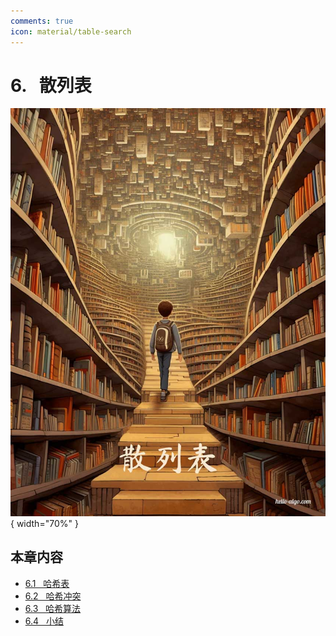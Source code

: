 ```yaml
---
comments: true
icon: material/table-search
---
```


# 6. &nbsp; 散列表

<div class="center-table" markdown>

![散列表](../assets/covers/chapter_hashing.jpg){ width="70%" }

</div>

## 本章内容

- [6.1 &nbsp; 哈希表](https://www.hello-algo.com/chapter_hashing/hash_map/)
- [6.2 &nbsp; 哈希冲突](https://www.hello-algo.com/chapter_hashing/hash_collision/)
- [6.3 &nbsp; 哈希算法](https://www.hello-algo.com/chapter_hashing/hash_algorithm/)
- [6.4 &nbsp; 小结](https://www.hello-algo.com/chapter_hashing/summary/)
